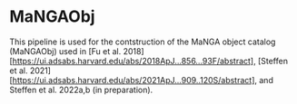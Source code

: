 # MaNGAObj
This pipeline is used for the contstruction of the MaNGA object catalog (MaNGAObj) used in [Fu et al. 2018][https://ui.adsabs.harvard.edu/abs/2018ApJ...856...93F/abstract], [Steffen et al. 2021][https://ui.adsabs.harvard.edu/abs/2021ApJ...909..120S/abstract], and Steffen et al. 2022a,b (in preparation). 
